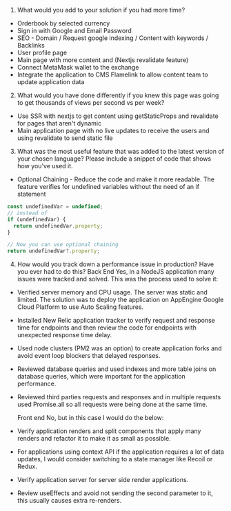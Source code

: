 1. What would you add to your solution if you had more time?

- Orderbook by selected currency
- Sign in with Google and Email Password
- SEO - Domain / Request google indexing / Content with keywords / Backlinks
- User profile page
- Main page with more content and (Nextjs revalidate feature)
- Connect MetaMask wallet to the exchange
- Integrate the application to CMS Flamelink to allow content team to update application data

2. What would you have done differently if you knew this page was going to get thousands of views
   per second vs per week?

- Use SSR with nextjs to get content using getStaticProps and revalidate for pages that aren't dynamic
- Main application page with no live updates to receive the users and using revalidate to send static file

3. What was the most useful feature that was added to the latest version of your chosen language?
   Please include a snippet of code that shows how you've used it.

- Optional Chaining - Reduce the code and make it more readable. The feature verifies for undefined variables without the need of an if statement

```javascript
const undefinedVar = undefined;
// instead of
if (undefinedVar) {
  return undefinedVar.property;
}

// Now you can use optional chaining
return undefinedVar?.property;
```

4. How would you track down a performance issue in production? Have you ever had to do this?
   Back End
   Yes, in a NodeJS application many issues were tracked and solved. This was the process used to solve it:

- Verified server memory and CPU usage. The server was static and limited. The solution was to deploy the application on AppEngine Google Cloud Platform to use Auto Scaling features.
- Installed New Relic application tracker to verify request and response time for endpoints and then review the code for endpoints with unexpected response time delay.
- Used node clusters (PM2 was an option) to create application forks and avoid event loop blockers that delayed responses.
- Reviewed database queries and used indexes and more table joins on database queries, which were important for the application performance.
- Reviewed third parties requests and responses and in multiple requests used Promise.all so all requests were being done at the same time.

  Front end
  No, but in this case I would do the below:

- Verify application renders and split components that apply many renders and refactor it to make it as small as possible.
- For applications using context API if the application requires a lot of data updates, I would consider switching to a state manager like Recoil or Redux.
- Verify application server for server side render applications.
- Review useEffects and avoid not sending the second parameter to it, this usually causes extra re-renders.
